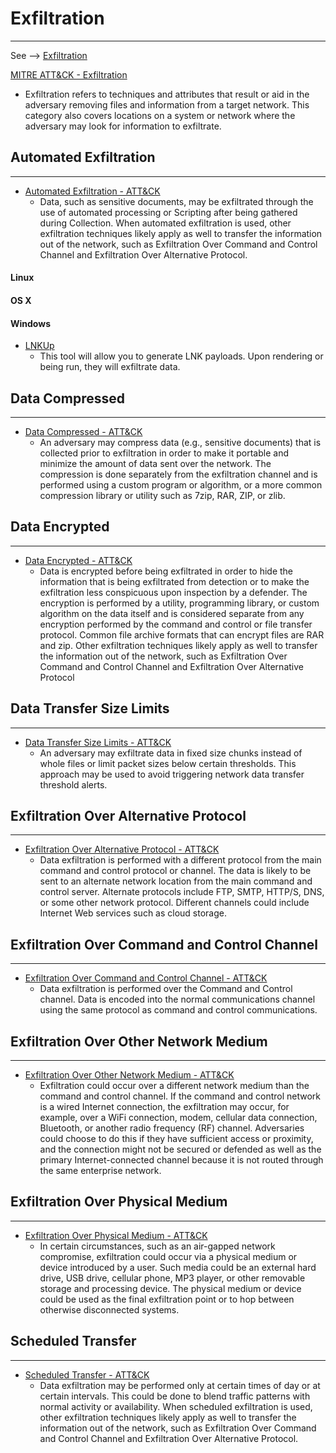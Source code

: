# Exfiltration
-------------------------------
See --> [Exfiltration](https://github.com/rmusser01/Infosec_Reference/blob/master/Draft/Exfiltration.md)



[MITRE ATT&CK - Exfiltration](https://attack.mitre.org/wiki/Exfiltration)
* Exfiltration refers to techniques and attributes that result or aid in the adversary removing files and information from a target network. This category also covers locations on a system or network where the adversary may look for information to exfiltrate. 


## Automated Exfiltration
-------------------------------
* [Automated Exfiltration - ATT&CK](https://attack.mitre.org/wiki/Technique/T1020)
	* Data, such as sensitive documents, may be exfiltrated through the use of automated processing or Scripting after being gathered during Collection. When automated exfiltration is used, other exfiltration techniques likely apply as well to transfer the information out of the network, such as Exfiltration Over Command and Control Channel and Exfiltration Over Alternative Protocol.

#### Linux
#### OS X
#### Windows
* [LNKUp](https://github.com/Plazmaz/LNKUp)
	* This tool will allow you to generate LNK payloads. Upon rendering or being run, they will exfiltrate data.







## Data Compressed
-------------------------------
* [Data Compressed - ATT&CK](https://attack.mitre.org/wiki/Technique/T1002)
	* An adversary may compress data (e.g., sensitive documents) that is collected prior to exfiltration in order to make it portable and minimize the amount of data sent over the network. The compression is done separately from the exfiltration channel and is performed using a custom program or algorithm, or a more common compression library or utility such as 7zip, RAR, ZIP, or zlib.








## Data Encrypted
-------------------------------
* [Data Encrypted - ATT&CK](https://attack.mitre.org/wiki/Technique/T1022)
	* Data is encrypted before being exfiltrated in order to hide the information that is being exfiltrated from detection or to make the exfiltration less conspicuous upon inspection by a defender. The encryption is performed by a utility, programming library, or custom algorithm on the data itself and is considered separate from any encryption performed by the command and control or file transfer protocol. Common file archive formats that can encrypt files are RAR and zip. Other exfiltration techniques likely apply as well to transfer the information out of the network, such as Exfiltration Over Command and Control Channel and Exfiltration Over Alternative Protocol









## Data Transfer Size Limits
-------------------------------
* [Data Transfer Size Limits - ATT&CK](https://attack.mitre.org/wiki/Technique/T1030)
	* An adversary may exfiltrate data in fixed size chunks instead of whole files or limit packet sizes below certain thresholds. This approach may be used to avoid triggering network data transfer threshold alerts.






## Exfiltration Over Alternative Protocol
-------------------------------
* [Exfiltration Over Alternative Protocol - ATT&CK](https://attack.mitre.org/wiki/Technique/T1048)
	* Data exfiltration is performed with a different protocol from the main command and control protocol or channel. The data is likely to be sent to an alternate network location from the main command and control server. Alternate protocols include FTP, SMTP, HTTP/S, DNS, or some other network protocol. Different channels could include Internet Web services such as cloud storage.






## Exfiltration Over Command and Control Channel
-------------------------------
* [Exfiltration Over Command and Control Channel - ATT&CK](https://attack.mitre.org/wiki/Technique/T1041)
	* Data exfiltration is performed over the Command and Control channel. Data is encoded into the normal communications channel using the same protocol as command and control communications.







## Exfiltration Over Other Network Medium
-------------------------------
* [Exfiltration Over Other Network Medium - ATT&CK](https://attack.mitre.org/wiki/Technique/T1011)
	* Exfiltration could occur over a different network medium than the command and control channel. If the command and control network is a wired Internet connection, the exfiltration may occur, for example, over a WiFi connection, modem, cellular data connection, Bluetooth, or another radio frequency (RF) channel. Adversaries could choose to do this if they have sufficient access or proximity, and the connection might not be secured or defended as well as the primary Internet-connected channel because it is not routed through the same enterprise network.








## Exfiltration Over Physical Medium
-------------------------------
* [Exfiltration Over Physical Medium - ATT&CK](https://attack.mitre.org/wiki/Technique/T1052)
	* In certain circumstances, such as an air-gapped network compromise, exfiltration could occur via a physical medium or device introduced by a user. Such media could be an external hard drive, USB drive, cellular phone, MP3 player, or other removable storage and processing device. The physical medium or device could be used as the final exfiltration point or to hop between otherwise disconnected systems.








## Scheduled Transfer
-------------------------------
* [Scheduled Transfer - ATT&CK](https://attack.mitre.org/wiki/Technique/T1029)
	* Data exfiltration may be performed only at certain times of day or at certain intervals. This could be done to blend traffic patterns with normal activity or availability. When scheduled exfiltration is used, other exfiltration techniques likely apply as well to transfer the information out of the network, such as Exfiltration Over Command and Control Channel and Exfiltration Over Alternative Protocol.
